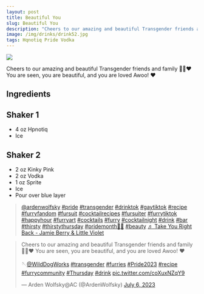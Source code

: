 ```yaml
--- 
layout: post
title: Beautiful You
slug: Beautiful You
description: "Cheers to our amazing and beautiful Transgender friends and family 🏳️‍⚧️❤️ You are seen, you are beautiful, and you are loved Awoo! ❤️"
image: /img/drinks/drink52.jpg
tags: Hqnotiq Pride Vodka
---
```

<img src="{{ site.url }}/img/drinks/drink52.jpg" class="drink-image-post">

Cheers to our amazing and beautiful Transgender friends and family 🏳️‍⚧️❤️ You are seen, you are beautiful, and you are loved Awoo! ❤️

## Ingredients

## Shaker 1
* 4 oz Hpnotiq
* Ice

## Shaker 2
* 2 oz Kinky Pink
* 2 oz Vodka
* 1 oz Sprite 
* Ice
* Pour over blue layer

<blockquote class="tiktok-embed" cite="https://www.tiktok.com/@ardenwolfsky/video/7252804919588097322" data-video-id="7252804919588097322" style="max-width: 605px;min-width: 325px;" > <section> <a target="_blank" title="@ardenwolfsky" href="https://www.tiktok.com/@ardenwolfsky?refer=embed" rel="noopener">@ardenwolfsky</a> <a title="pride" target="_blank" href="https://www.tiktok.com/tag/pride?refer=embed" rel="noopener">#pride</a> <a title="transgender" target="_blank" href="https://www.tiktok.com/tag/transgender?refer=embed" rel="noopener">#transgender</a> <a title="drinktok" target="_blank" href="https://www.tiktok.com/tag/drinktok?refer=embed" rel="noopener">#drinktok</a> <a title="gaytiktok" target="_blank" href="https://www.tiktok.com/tag/gaytiktok?refer=embed" rel="noopener">#gaytiktok</a> <a title="recipe" target="_blank" href="https://www.tiktok.com/tag/recipe?refer=embed" rel="noopener">#recipe</a> <a title="furryfandom" target="_blank" href="https://www.tiktok.com/tag/furryfandom?refer=embed" rel="noopener">#furryfandom</a> <a title="fursuit" target="_blank" href="https://www.tiktok.com/tag/fursuit?refer=embed" rel="noopener">#fursuit</a> <a title="cocktailrecipes" target="_blank" href="https://www.tiktok.com/tag/cocktailrecipes?refer=embed" rel="noopener">#cocktailrecipes</a> <a title="fursuiter" target="_blank" href="https://www.tiktok.com/tag/fursuiter?refer=embed" rel="noopener">#fursuiter</a> <a title="furrytiktok" target="_blank" href="https://www.tiktok.com/tag/furrytiktok?refer=embed" rel="noopener">#furrytiktok</a> <a title="happyhour" target="_blank" href="https://www.tiktok.com/tag/happyhour?refer=embed" rel="noopener">#happyhour</a> <a title="furryart" target="_blank" href="https://www.tiktok.com/tag/furryart?refer=embed" rel="noopener">#furryart</a> <a title="cocktails" target="_blank" href="https://www.tiktok.com/tag/cocktails?refer=embed" rel="noopener">#cocktails</a> <a title="furry" target="_blank" href="https://www.tiktok.com/tag/furry?refer=embed" rel="noopener">#furry</a> <a title="cocktailnight" target="_blank" href="https://www.tiktok.com/tag/cocktailnight?refer=embed" rel="noopener">#cocktailnight</a> <a title="drink" target="_blank" href="https://www.tiktok.com/tag/drink?refer=embed" rel="noopener">#drink</a> <a title="bar" target="_blank" href="https://www.tiktok.com/tag/bar?refer=embed" rel="noopener">#bar</a> <a title="thirsty" target="_blank" href="https://www.tiktok.com/tag/thirsty?refer=embed" rel="noopener">#thirsty</a> <a title="thirstythursday" target="_blank" href="https://www.tiktok.com/tag/thirstythursday?refer=embed" rel="noopener">#thirstythursday</a> <a title="pridemonth🏳️‍🌈" target="_blank" href="https://www.tiktok.com/tag/pridemonth%F0%9F%8F%B3%EF%B8%8F%E2%80%8D%F0%9F%8C%88?refer=embed" rel="noopener">#pridemonth🏳️‍🌈</a> <a title="beauty" target="_blank" href="https://www.tiktok.com/tag/beauty?refer=embed" rel="noopener">#beauty</a> <a target="_blank" title="♬ Take You Right Back - Jamie Berry &#38; Little Violet" href="https://www.tiktok.com/music/Take-You-Right-Back-7099424947994363905?refer=embed" rel="noopener">♬ Take You Right Back - Jamie Berry &#38; Little Violet</a> </section> </blockquote> <script async src="https://www.tiktok.com/embed.js"></script>

<blockquote class="twitter-tweet tw-align-center"><p lang="en" dir="ltr">Cheers to our amazing and beautiful Transgender friends and family 🏳️‍⚧️❤️ You are seen, you are beautiful, and you are loved Awoo! ❤️<br><br>🪡<a href="https://twitter.com/WildDogWorks?ref_src=twsrc%5Etfw">@WildDogWorks</a> <a href="https://twitter.com/hashtag/transgender?src=hash&amp;ref_src=twsrc%5Etfw">#transgender</a> <a href="https://twitter.com/hashtag/furries?src=hash&amp;ref_src=twsrc%5Etfw">#furries</a> <a href="https://twitter.com/hashtag/Pride2023?src=hash&amp;ref_src=twsrc%5Etfw">#Pride2023</a> <a href="https://twitter.com/hashtag/recipe?src=hash&amp;ref_src=twsrc%5Etfw">#recipe</a> <a href="https://twitter.com/hashtag/furrycommunity?src=hash&amp;ref_src=twsrc%5Etfw">#furrycommunity</a> <a href="https://twitter.com/hashtag/Thursday?src=hash&amp;ref_src=twsrc%5Etfw">#Thursday</a> <a href="https://twitter.com/hashtag/drink?src=hash&amp;ref_src=twsrc%5Etfw">#drink</a> <a href="https://t.co/coXuxNZqY9">pic.twitter.com/coXuxNZqY9</a></p>&mdash; Arden Wolfsky@AC (@ArdenWolfsky) <a href="https://twitter.com/ArdenWolfsky/status/1677052911652577283?ref_src=twsrc%5Etfw">July 6, 2023</a></blockquote> <script async src="https://platform.twitter.com/widgets.js" charset="utf-8"></script>